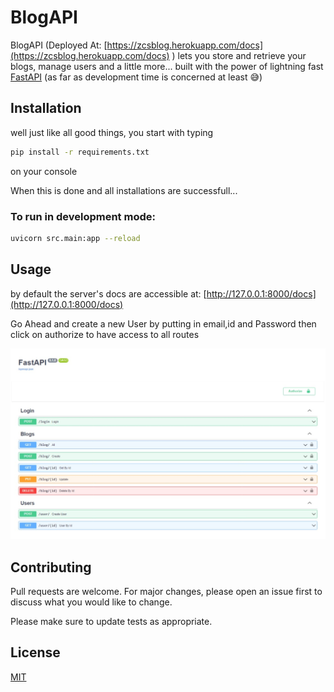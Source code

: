 # BlogAPI

BlogAPI (Deployed At: [https://zcsblog.herokuapp.com/docs](https://zcsblog.herokuapp.com/docs) ) lets you store and retrieve your blogs, manage users and a little more...
built with the power of lightning fast [FastAPI](https://fastapi.tiangolo.com) (as far as development time is concerned at least 😅) 

## Installation

well just like all good things, you start with typing

```bash
pip install -r requirements.txt
```
on your console

When this is done and all installations are successfull...

### To run in development mode:

```bash
uvicorn src.main:app --reload
```


## Usage
by default the server's docs are accessible at:
[http://127.0.0.1:8000/docs](http://127.0.0.1:8000/docs)

Go Ahead and create a new User by putting in email,id and Password
then click on authorize to have access to all routes

![image 1](https://github.com/zShanCS/blogAPI/blob/master/src/images/1.png?raw=true)

## Contributing
Pull requests are welcome. For major changes, please open an issue first to discuss what you would like to change.

Please make sure to update tests as appropriate.

## License
[MIT](https://choosealicense.com/licenses/mit/)